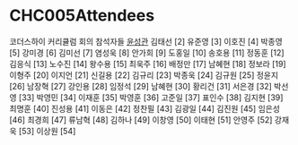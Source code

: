 # CHC005Attendees
코더스하이 커리큘럼 회의 참석자들
[윤성관](naver.com)
김태선	[2]
유준영	[3]
이호진	[4]
박종영	[5]
강미경	[6]
김미선	[7]
염성욱	[8]
안가희	[9]
도홍일	[10]
송호용	[11]
정동훈	[12]
김응식	[13]
노수진	[14]
왕수용	[15]
최욱주	[16]
배정만	[17]
남혜현	[18]
정보라	[19]
이형주	[20]
이지언	[21]
신길용	[22]
김규리	[23]
박종욱	[24]
김규원	[25]
정윤지	[26]
남장혁	[27]
강인용	[28]
임정석	[29]
남혜현	[30]
황리건	[31]
서은경	[32]
박선영	[33]
박영민	[34]
이재훈	[35]
박영훈	[36]
고준일	[37]
표인수	[38]
김지현	[39]
최명훈	[40]
진성용	[41]
이동은	[42]
정찬필	[43]
김광일	[44]
김진원	[45]
임은성	[46]
최경희	[47]
류남혁	[48]
김하나	[49]
이창영	[50]
이태현	[51]
안영주	[52]
강재욱	[53]
이상원	[54]
